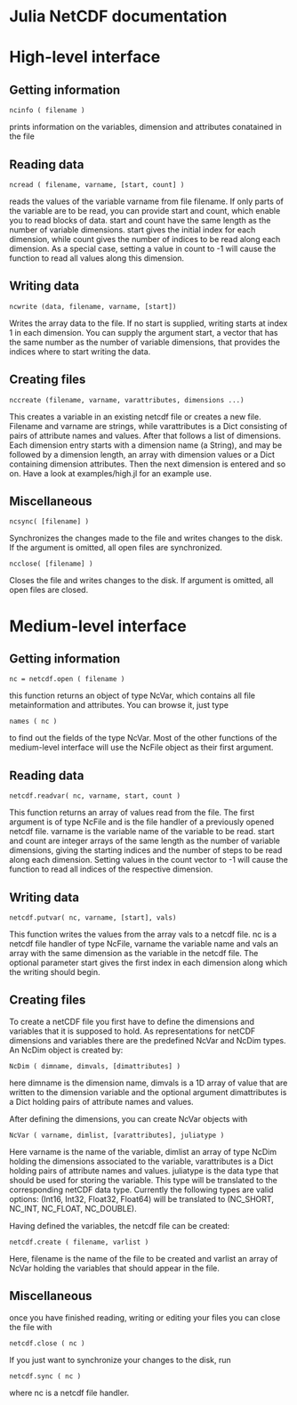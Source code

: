 Julia NetCDF documentation
==========================

# High-level interface

## Getting information

    ncinfo ( filename )

prints information on the variables, dimension and attributes conatained in the file

## Reading data

    ncread ( filename, varname, [start, count] )
    
reads the values of the variable varname from file filename. If only parts of the variable are to be read, you can provide start and count, which enable you to read blocks of data. 
start and count have the same length as the number of variable dimensions. start gives the initial index for each dimension, while count gives the number of indices to be read along each dimension. As a special case, setting a value in count to -1 will cause the function to read all values along this dimension. 

## Writing data

    ncwrite (data, filename, varname, [start])
    
Writes the array data to the file. If no start is supplied, writing starts at index 1 in each dimension. You can supply the argument start, a vector that has the same number as the number of variable dimensions, that provides the indices where to start writing the data. 

## Creating files

    nccreate (filename, varname, varattributes, dimensions ...)

This creates a variable in an existing netcdf file or creates a new file. Filename and varname are strings, while varattributes is a Dict consisting of pairs of attribute names and values. 
After that follows a list of dimensions. Each dimension entry starts with a dimension name (a String), and may be followed by a dimension length, an array with dimension values or a Dict containing dimension attributes. Then the next dimension is entered and so on. Have a look at examples/high.jl for an example use. 
 
## Miscellaneous

    ncsync( [filename] )
    
Synchronizes the changes made to the file and writes changes to the disk. If the argument is omitted, all open files are synchronized. 

    ncclose( [filename] )
    
Closes the file and writes changes to the disk. If argument is omitted, all open files are closed.   

# Medium-level interface

## Getting information

    nc = netcdf.open ( filename )
    
this function returns an object of type NcVar, which contains all file metainformation and attributes. You can browse it, just type 

    names ( nc )
    
to find out the fields of the type NcVar. Most of the other functions of the medium-level interface will use the NcFile object as their first argument. 

## Reading data

    netcdf.readvar( nc, varname, start, count )
    
This function returns an array of values read from the file. The first argument is of type NcFile and is the file handler of a previously opened netcdf file. varname is the variable name of the variable to be read. start and count are integer arrays of the same length as the number of variable dimensions, giving the starting indices and the number of steps to be read along each dimension. Setting values in the count vector to -1 will cause the function to read all indices of the respective dimension. 

## Writing data

    netcdf.putvar( nc, varname, [start], vals)
    
This function writes the values from the array vals to a netcdf file. nc is a netcdf file handler of type NcFile, varname the variable name and vals an array with the same dimension as the variable in the netcdf file. The optional parameter start gives the first index in each dimension along which the writing should begin. 

  
## Creating files

To create a netCDF file you first have to define the dimensions and variables that it is supposed to hold. As representations for netCDF dimensions and variables there are the predefined NcVar and NcDim types. An NcDim object is created by:

    NcDim ( dimname, dimvals, [dimattributes] )
    
here dimname is the dimension name, dimvals is a 1D array of value that are written to the dimension variable and the optional argument dimattributes is a Dict holding pairs of attribute names and values. 

After defining the dimensions, you can create NcVar objects with

    NcVar ( varname, dimlist, [varattributes], juliatype )
    
Here varname is the name of the variable, dimlist an array of type NcDim holding the dimensions associated to the variable, varattributes is a Dict holding pairs of attribute names and values. juliatype is the data type that should be used for storing the variable. This type will be translated to the corresponding netCDF data type. Currently the following types are valid options: (Int16, Int32, Float32, Float64) will be translated to (NC_SHORT, NC_INT, NC_FLOAT, NC_DOUBLE). 

Having defined the variables, the netcdf file can be created:

    netcdf.create ( filename, varlist )
    
Here, filename is the name of the file to be created and varlist an array of NcVar holding the variables that should appear in the file. 

## Miscellaneous

once you have finished reading, writing or editing your files you can close the file with

    netcdf.close ( nc )

If you just want to synchronize your changes to the disk, run

    netcdf.sync ( nc )
    
where nc is a netcdf file handler. 

